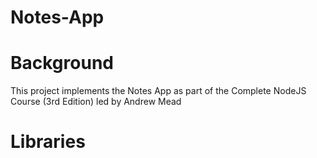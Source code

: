 # Notes-App

# Background

This project implements the Notes App as part of the Complete NodeJS Course (3rd Edition) led by Andrew Mead

# Libraries


